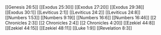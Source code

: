 [[Genesis 26:5]]
[[Exodus 25:30]]
[[Exodus 27:20]]
[[Exodus 29:38]]
[[Exodus 30:1]]
[[Leviticus 2:1]]
[[Leviticus 24:2]]
[[Leviticus 24:8]]
[[Numbers 1:53]]
[[Numbers 9:19]]
[[Numbers 16:6]]
[[Numbers 16:46]]
[[2 Chronicles 2:3]]
[[2 Chronicles 2:4]]
[[2 Chronicles 4:20]]
[[Ezekiel 44:8]]
[[Ezekiel 44:15]]
[[Ezekiel 48:11]]
[[Luke 1:9]]
[[Revelation 8:3]]
